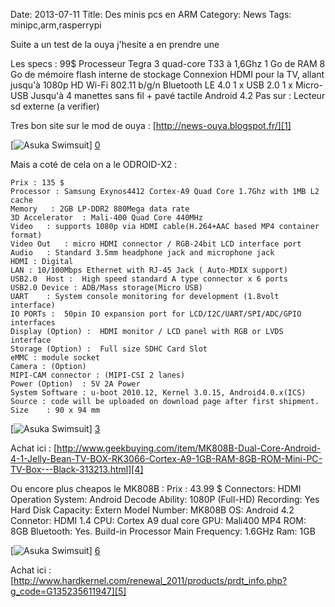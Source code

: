 Date: 2013-07-11
Title: Des minis pcs en ARM
Category: News
Tags: minipc,arm,rasperrypi

[0]: http://bussiere.github.io/RapidNews/static/images/ouya-hand.jpeg "Grande Version"
[1]: http://news-ouya.blogspot.fr/
[2]: http://www.hardkernel.com/renewal_2011/products/prdt_info.php?g_code=G135235611947 "Grande Version"
[3]: http://bussiere.github.io/RapidNews/static/images/ODROID-X2.jpg "Grande Version"
[4]: http://www.geekbuying.com/item/MK808B-Dual-Core-Android-4-1-Jelly-Bean-TV-BOX-RK3066-Cortex-A9-1GB-RAM-8GB-ROM-Mini-PC-TV-Box---Black-313213.html "Grande Version"
[5]: http://www.hardkernel.com/renewal_2011/products/prdt_info.php?g_code=G135235611947
[6]: http://bussiere.github.io/RapidNews/static/images/MK808B.jpg "Grande Version"
Suite a un test de la ouya j'hesite a en prendre une

Les specs :
	99$
	Processeur Tegra 3 quad-core T33 à 1,6Ghz
	1 Go de RAM
	8 Go de mémoire flash interne de stockage
	Connexion HDMI pour la TV, allant jusqu'à 1080p HD
	Wi-Fi 802.11 b/g/n Bluetooth LE 4.0
	1 x USB 2.0
	1 x Micro-USB
	Jusqu'à 4 manettes sans fil + pavé tactile
	Android 4.2
	Pas sur : Lecteur sd externe (a verifier)


Tres bon site sur le mod de ouya : [http://news-ouya.blogspot.fr/][1]

[![Asuka Swimsuit](http://bussiere.github.io/RapidNews/static/images/ouya-hand_thumb.jpg)] [0] 



Mais a coté de cela on a le ODROID-X2 :

	Prix : 135 $
	Processor :	Samsung Exynos4412 Cortex-A9 Quad Core 1.7Ghz with 1MB L2 cache
	Memory	 : 2GB LP-DDR2 880Mega data rate
	3D Accelerator	: Mali-400 Quad Core 440MHz
	Video	: supports 1080p via HDMI cable(H.264+AAC based MP4 container format)
	Video Out	: micro HDMI connector / RGB-24bit LCD interface port
	Audio	: Standard 3.5mm headphone jack and microphone jack
	HDMI : Digital
	LAN	: 10/100Mbps Ethernet with RJ-45 Jack ( Auto-MDIX support) 
	USB2.0  Host : 	High speed standard A type connector x 6 ports
	USB2.0 Device :	ADB/Mass storage(Micro USB)
	UART	: System console monitoring for development (1.8volt interface)
	IO PORTs :	50pin IO expansion port for LCD/I2C/UART/SPI/ADC/GPIO interfaces
	Display (Option) :	HDMI monitor / LCD panel with RGB or LVDS interface
	Storage (Option) :	Full size SDHC Card Slot
	eMMC : module socket
	Camera : (Option)	
	MIPI-CAM connector : (MIPI-CSI 2 lanes)
	Power (Option)	: 5V 2A Power
	System Software	: u-boot 2010.12, Kernel 3.0.15, Android4.0.x(ICS)
	Source : code will be uploaded on download page after first shipment.
	Size 	: 90 x 94 mm 

[![Asuka Swimsuit](http://bussiere.github.io/RapidNews/static/images/ODROID-X2.jpg)] [3] 

Achat ici : [http://www.geekbuying.com/item/MK808B-Dual-Core-Android-4-1-Jelly-Bean-TV-BOX-RK3066-Cortex-A9-1GB-RAM-8GB-ROM-Mini-PC-TV-Box---Black-313213.html][4]


Ou encore plus cheapos le MK808B :
	Prix : 43.99 $
	Connectors: HDMI
	Operation System: Android
	Decode Ability: 1080P (Full-HD)
	Recording: Yes
	Hard Disk Capacity: Extern 
	Model Number: MK808B
	OS: Android 4.2
	Connetor: HDMI 1.4
	CPU: Cortex A9 dual core
	GPU: Mali400 MP4
	ROM: 8GB
	Bluetooth: Yes. Build-in
	Processor Main Frequency: 1.6GHz
	Ram: 1GB


[![Asuka Swimsuit](http://bussiere.github.io/RapidNews/static/images/MK808B_thumb.jpg)] [6] 

Achat ici : [http://www.hardkernel.com/renewal_2011/products/prdt_info.php?g_code=G135235611947][5]
